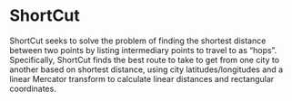 # ShortCut
ShortCut seeks to solve the problem of finding the shortest distance between two points by listing intermediary points to travel to as “hops”. 
Specifically, ShortCut finds the best route to take to get from one city to another based on shortest distance, using city latitudes/longitudes
and a linear Mercator transform to calculate linear distances and rectangular coordinates.
